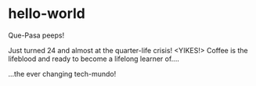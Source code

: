 # hello-world
Que-Pasa peeps!

Just turned 24 and almost at the quarter-life crisis! <YIKES!> 
Coffee is the lifeblood and ready to become a lifelong learner of....

...the ever changing tech-mundo!
